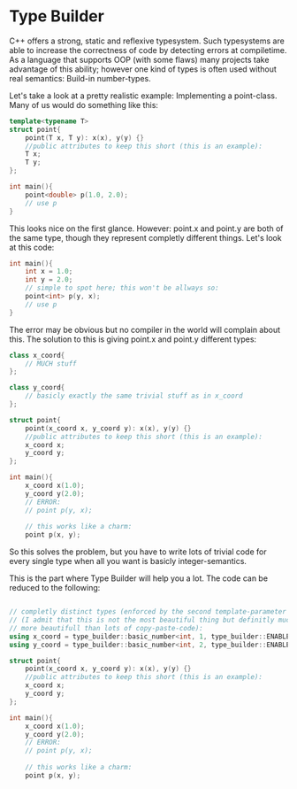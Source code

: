 Type Builder
============

C++ offers a strong, static and reflexive typesystem. Such typesystems are able to increase the correctness of code by  detecting errors at compiletime. As a language that supports OOP (with some flaws) many projects take advantage of this ability; however one kind of types is often used without real semantics: Build-in number-types.

Let's take a look at a pretty realistic example: Implementing a point-class. Many of us would do something like this:

```c++
template<typename T>
struct point{
	point(T x, T y): x(x), y(y) {}
	//public attributes to keep this short (this is an example):
	T x;
	T y;
};

int main(){
	point<double> p(1.0, 2.0);
	// use p
}

```

This looks nice on the first glance. However: point.x and point.y are both of the same type, though they represent completly different things. Let's look at this code:

```c++
int main(){
	int x = 1.0;
	int y = 2.0;
	// simple to spot here; this won't be allways so:
	point<int> p(y, x);
	// use p
}
```

The error may be obvious but no compiler in the world will complain about this. The solution to this is giving point.x and point.y different types:

```c++
class x_coord{
	// MUCH stuff
};

class y_coord{
	// basicly exactly the same trivial stuff as in x_coord
};

struct point{
	point(x_coord x, y_coord y): x(x), y(y) {}
	//public attributes to keep this short (this is an example):
	x_coord x;
	y_coord y;
};

int main(){
	x_coord x(1.0);
	y_coord y(2.0);
	// ERROR:
	// point p(y, x);
	
	// this works like a charm:
	point p(x, y);

```

So this solves the problem, but you have to write lots of trivial code for every single type when all you want is basicly integer-semantics.

This is the part where Type Builder will help you a lot. The code can be reduced to the following:

```c++

// completly distinct types (enforced by the second template-parameter 
// (I admit that this is not the most beautiful thing but definitly much 
// more beautifull than lots of copy-paste-code):
using x_coord = type_builder::basic_number<int, 1, type_builder::ENABLE_ALL_SPECIFIC_MATH>;
using y_coord = type_builder::basic_number<int, 2, type_builder::ENABLE_ALL_SPECIFIC_MATH>;

struct point{
	point(x_coord x, y_coord y): x(x), y(y) {}
	//public attributes to keep this short (this is an example):
	x_coord x;
	y_coord y;
};

int main(){
	x_coord x(1.0);
	y_coord y(2.0);
	// ERROR:
	// point p(y, x);
	
	// this works like a charm:
	point p(x, y);

```

